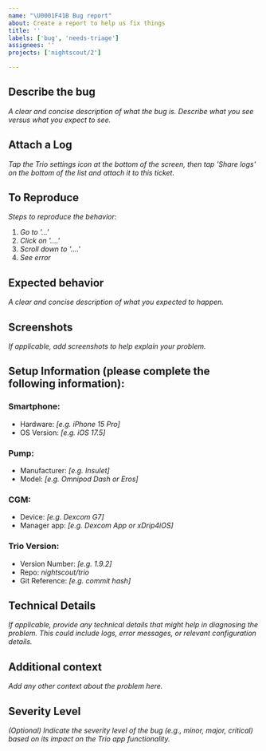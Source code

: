 ```yaml
---
name: "\U0001F41B Bug report"
about: Create a report to help us fix things
title: ''
labels: ['bug', 'needs-triage']
assignees: ''
projects: ['nightscout/2']

---
```

## Describe the bug
*A clear and concise description of what the bug is. Describe what you see versus what you expect to see.*

## Attach a Log
*Tap the Trio settings icon at the bottom of the screen, then tap 'Share logs' on the bottom of the list and attach it to this ticket.*

## To Reproduce
*Steps to reproduce the behavior:*
1. *Go to '...'*
2. *Click on '....'*
3. *Scroll down to '....'*
4. *See error*

## Expected behavior
*A clear and concise description of what you expected to happen.*

## Screenshots
*If applicable, add screenshots to help explain your problem.*

## Setup Information (please complete the following information):

### Smartphone:
* Hardware: *[e.g. iPhone 15 Pro]*
* OS Version: *[e.g. iOS 17.5]*

### Pump:
* Manufacturer: *[e.g. Insulet]*
* Model: *[e.g. Omnipod Dash or Eros]*

### CGM:
* Device: *[e.g. Dexcom G7]*
* Manager app: *[e.g. Dexcom App or xDrip4iOS]*

### Trio Version:
* Version Number: *[e.g. 1.9.2]*
* Repo: *nightscout/trio*
* Git Reference: *[e.g. commit hash]*

## Technical Details
*If applicable, provide any technical details that might help in diagnosing the problem. This could include logs, error messages, or relevant configuration details.*

## Additional context
*Add any other context about the problem here.*

## Severity Level
*(Optional) Indicate the severity level of the bug (e.g., minor, major, critical) based on its impact on the Trio app functionality.*
